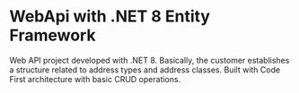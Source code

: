 # WebApi with .NET 8 Entity Framework

Web API project developed with .NET 8. Basically, the customer establishes a structure related to address types and address classes. Built with Code First architecture with basic CRUD operations.
